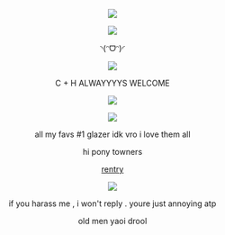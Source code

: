 <p align="center">
  <img src="https://github.com/user-attachments/assets/38e00eb5-e871-4e02-8952-af0b63dbac41"/>
</p>

<p align="center">
  <img src="https://github.com/user-attachments/assets/2ecd22af-6a00-48e0-bab3-a4ae7d65a04f"/>
</p>





<p align="center">◝(ᵔᗜᵔ)◜ 

<div align="center">

![](https://komarev.com/ghpvc/?username=absolutelynormalindividual&color=grey) 

</div>

<p align="center"> C + H ALWAYYYYS WELCOME


<p align="center">
  <img src="https://github.com/user-attachments/assets/18d6d5e1-b449-4e49-8be1-38a497e98a50"/>
</p>

















<p align="center">
  <img src="https://github.com/user-attachments/assets/a5fbb627-8949-4a8c-84ee-a4f525342941"/>
</p>    
                                
<p align="center"> all my favs #1 glazer idk vro  i love them all 






<p align="center">   hi pony towners



<p align="center">
<a href="https://rentry.co/deXXXpio" rel="nofollow"> rentry  </a>  



<p align="center">
  <img src="https://github.com/user-attachments/assets/410f0380-966f-4f54-a101-d6b57d1011b7"/>
</p>    

<p align="center">   if you harass me , i won't reply . youre just annoying atp


<p align="center">
old men yaoi drool
